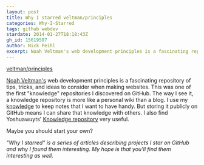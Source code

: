 ```yaml
---
layout: post
title: Why I starred veltman/principles
categories: Why-I-Starred
tags: github webdev
stardate: 2014-01-27T18:18:43Z
gh_id: 15619507
author: Nick Peihl
excerpt: Noah Veltman's web development principles is a fascinating repository of tips, tricks, and ideas to consider when making websites.
---
```


[veltman/principles](https://github.com/veltman/principles)

[Noah Veltman's](http://noahveltman.com/) web development principles is a fascinating repository of tips, tricks, and ideas to consider when making websites. This was one of the first "knowledge" repositories I discovered on GitHub. The way I see it, a knowledge repository is more like a personal wiki than a blog. I use my [knowledge](https://github.com/nickpeihl/knowledge) to keep notes that I want to have handy. But storing it publicly on GitHub means I can share that knowledge with others. I also find Yoshuawuyts' [Knowledge repository](https://github.com/yoshuawuyts/knowledge) very useful.

Maybe you should start your own?

*"Why I starred" is a series of articles describing projects I star on GitHub and why I found them interesting. My hope is that you'll find them interesting as well.*
